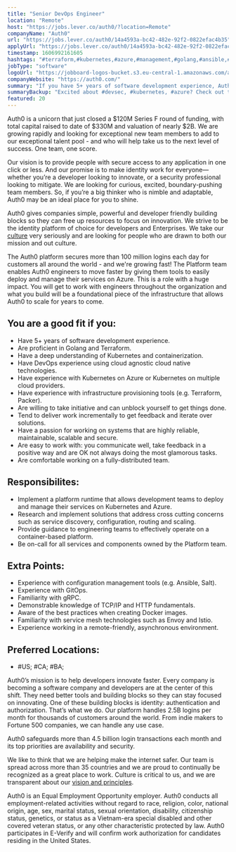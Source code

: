 ```yaml
---
title: "Senior DevOps Engineer"
location: "Remote"
host: "https://jobs.lever.co/auth0/?location=Remote"
companyName: "Auth0"
url: "https://jobs.lever.co/auth0/14a4593a-bc42-482e-92f2-0822efac4b35"
applyUrl: "https://jobs.lever.co/auth0/14a4593a-bc42-482e-92f2-0822efac4b35/apply"
timestamp: 1606992161605
hashtags: "#terraform,#kubernetes,#azure,#management,#golang,#ansible,#docker,#operations"
jobType: "software"
logoUrl: "https://jobboard-logos-bucket.s3.eu-central-1.amazonaws.com/auth0"
companyWebsite: "https://auth0.com/"
summary: "If you have 5+ years of software development experience, Auth0 has a job opening for a senior engineer"
summaryBackup: "Excited about #devsec, #kubernetes, #azure? Check out this job post!"
featured: 20
---
```


Auth0 is a unicorn that just closed a $120M Series F round of funding, with total capital raised to date of $330M and valuation of nearly $2B. We are growing rapidly and looking for exceptional new team members to add to our exceptional talent pool - and who will help take us to the next level of success. One team, one score. 

Our vision is to provide people with secure access to any application in one click or less. And our promise is to make identity work for everyone—whether you’re a developer looking to innovate, or a security professional looking to mitigate. We are looking for curious, excited, boundary-pushing team members. So, if you’re a big thinker who is nimble and adaptable, Auth0 may be an ideal place for you to shine.

Auth0 gives companies simple, powerful and developer friendly building blocks so they can free up resources to focus on innovation. We strive to be the identity platform of choice for developers and Enterprises. We take our [culture](https://auth0.com/blog/our-culture-and-values-at-auth0/) very seriously and are looking for people who are drawn to both our mission and out culture.

The Auth0 platform secures more than 100 million logins each day for customers all around the world - and we're growing fast! The Platform team enables Auth0 engineers to move faster by giving them tools to easily deploy and manage their services on Azure. This is a role with a huge impact. You will get to work with engineers throughout the organization and what you build will be a foundational piece of the infrastructure that allows Auth0 to scale for years to come.

## You are a good fit if you:

*   Have 5+ years of software development experience.
*   Are proficient in Golang and Terraform.
*   Have a deep understanding of Kubernetes and containerization.
*   Have DevOps experience using cloud agnostic cloud native technologies.
*   Have experience with Kubernetes on Azure or Kubernetes on multiple cloud providers. 
*   Have experience with infrastructure provisioning tools (e.g. Terraform, Packer).
*   Are willing to take initiative and can unblock yourself to get things done.
*   Tend to deliver work incrementally to get feedback and iterate over solutions.
*   Have a passion for working on systems that are highly reliable, maintainable, scalable and secure.
*   Are easy to work with: you communicate well, take feedback in a positive way and are OK not always doing the most glamorous tasks.
*   Are comfortable working on a fully-distributed team.

## Responsibilites:

*   Implement a platform runtime that allows development teams to deploy and manage their services on Kubernetes and Azure.
*   Research and implement solutions that address cross cutting concerns such as service discovery, configuration, routing and scaling.
*   Provide guidance to engineering teams to effectively operate on a container-based platform.
*   Be on-call for all services and components owned by the Platform team.

## Extra Points:

*   Experience with configuration management tools (e.g. Ansible, Salt).
*   Experience with GitOps.
*   Familiarity with gRPC.
*   Demonstrable knowledge of TCP/IP and HTTP fundamentals.
*   Aware of the best practices when creating Docker images.
*   Familiarity with service mesh technologies such as Envoy and Istio.
*   Experience working in a remote-friendly, asynchronous environment.

## Preferred Locations:

*   #US; #CA; #BA;

Auth0’s mission is to help developers innovate faster. Every company is becoming a software company and developers are at the center of this shift. They need better tools and building blocks so they can stay focused on innovating. One of these building blocks is identity: authentication and authorization. That’s what we do. Our platform handles 2.5B logins per month for thousands of customers around the world. From indie makers to Fortune 500 companies, we can handle any use case.

Auth0 safeguards more than 4.5 billion login transactions each month and its top priorities are availability and security.

We like to think that we are helping make the internet safer. Our team is spread across more than 35 countries and we are proud to continually be recognized as a great place to work. Culture is critical to us, and we are transparent about our [vision and principles](https://auth0.com/blog/the-developer-first-identity-platform-auth0-story-and-future). 

Auth0 is an Equal Employment Opportunity employer. Auth0 conducts all employment-related activities without regard to race, religion, color, national origin, age, sex, marital status, sexual orientation, disability, citizenship status, genetics, or status as a Vietnam-era special disabled and other covered veteran status, or any other characteristic protected by law. Auth0 participates in E-Verify and will confirm work authorization for candidates residing in the United States.
